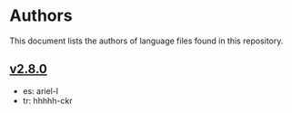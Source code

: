 # Authors

This document lists the authors of language files found in this repository.

## [v2.8.0](https://github.com/Shopkeepers/Language-Files/blob/v2.8.0/AUTHORS.md)

* es: ariel-l
* tr: hhhhh-ckr
